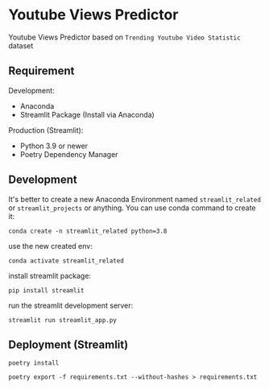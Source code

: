 # Youtube Views Predictor

Youtube Views Predictor based on `Trending Youtube Video Statistic` dataset

## Requirement

Development:
- Anaconda
- Streamlit Package (Install via Anaconda)

Production (Streamlit):
- Python 3.9 or newer
- Poetry Dependency Manager

## Development

It's better to create a new Anaconda Environment named `streamlit_related` or `streamlit_projects` or anything. You can use conda command to create it:

```
conda create -n streamlit_related python=3.8
```

use the new created env:

```
conda activate streamlit_related
```

install streamlit package:
```
pip install streamlit
```

run the streamlit development server:
```
streamlit run streamlit_app.py
```

## Deployment (Streamlit)

```
poetry install
```

```
poetry export -f requirements.txt --without-hashes > requirements.txt
```
